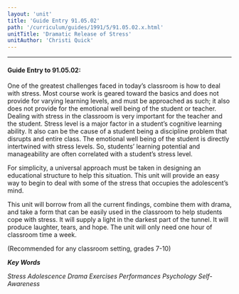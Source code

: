 ```yaml
---
layout: 'unit'
title: 'Guide Entry 91.05.02'
path: '/curriculum/guides/1991/5/91.05.02.x.html'
unitTitle: 'Dramatic Release of Stress'
unitAuthor: 'Christi Quick'
---
```


<body>
<hr/>
 <h4>
  Guide Entry to 91.05.02:
 </h4>
 One of the greatest challenges faced in today’s classroom is how to deal with stress. Most course work is geared toward the basics and does not provide for varying learning levels, and must be approached as such; it also does not provide for the emotional well being of the student or teacher. Dealing with stress in the classroom is very important for the teacher and the student. Stress level is a major factor in a student’s cognitive learning ability. It also can be the cause of a student being a discipline problem that disrupts and entire class. The emotional well being of the student is directly intertwined with stress levels. So, students’ learning potential and manageability are often correlated with a student’s stress level.
 <p>
  For simplicity, a universal approach must be taken in designing an educational structure to help this situation. This unit will provide an easy way to begin to deal with some of the stress that occupies the adolescent’s mind.
 </p>
 <p>
  This unit will borrow from all the current findings, combine them with drama, and take a form that can be easily used in the classroom to help students cope with stress. It will supply a light in the darkest part of the tunnel. It will produce laughter, tears, and hope. The unit will only need one hour of classroom time a week.
 </p>
 <p>
  (Recommended for any classroom setting, grades 7-10)
 </p>
<p>
  <b>
   <i>
    Key Words
   </i>
  </b>
  <br/>
 </p>
 <p>
  <i>
   Stress Adolescence Drama Exercises Performances Psychology Self-Awareness
  </i>
 </p>

</body>

